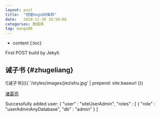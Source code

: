 ```yaml
---
layout: post
title:  "搭建mogoDB集群"
date:   2018-11-30 10:50:08
categories: 数据库
tag: mongoDB
---
```


* content
{:toc}


First POST build by Jekyll.


诫子书				{#zhugeliang}
------------------------

![诫子书]({{ '/styles/images/jiezishu.jpg' | prepend: site.baseurl  }})


[诸葛亮](#)


Successfully added user: {
"user" : "siteUserAdmin",
"roles" : [
     {
          "role" : "userAdminAnyDatabase",
          "db" : "admin"
     }
  ]


[jekyll]:      http://jekyllrb.com
[jekyll-gh]:   https://github.com/jekyll/jekyll
[jekyll-help]: https://github.com/jekyll/jekyll-help
